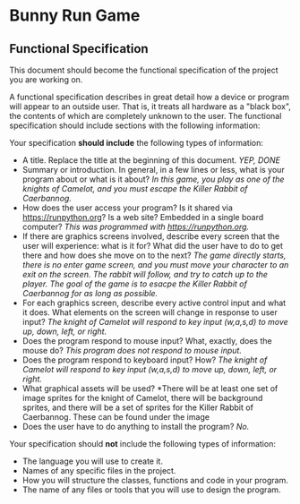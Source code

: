 # Bunny Run Game



## Functional Specification

This document should become the functional specification of the project you are working on.

A functional specification describes in great detail how a device or program will appear to an
outside user. That is, it treats all hardware as a "black box", the contents of which are completely
unknown to the user. The functional specification should include sections with the following information:

Your specification **should include** the following types of information:

* A title. Replace the title at the beginning of this document. *YEP, DONE*
* Summary or introduction. In general, in a few lines or less, what is your program about or what is it about?
     *In this game, you play as one of the knights of Camelot, and you must escape the Killer Rabbit of Caerbannog.*
* How does the user access your program? Is it shared via https://runpython.org? Is a web site? Embedded in 
  a single board computer? 
     *This was programmed with https://runpython.org.*
* If there are graphics screens involved, describe every screen that the user will experience: what is it for? 
  What did the user have to do to get there and how does she move on to the next?
     *The game directly starts, there is no enter game screen, and you must move your character to an exit on the screen. The rabbit will follow, and try to catch up to the player. The goal of the game is to esacpe the Killer Rabbit of Caerbannog for as long as possible.*
* For each graphics screen, describe every active control input and what it does. What elements on the screen will
  change in response to user input?
     *The knight of Camelot will respond to key input (w,a,s,d) to move up, down, left, or right.*
* Does the program respond to mouse input? What, exactly, does the mouse do?
     *This program does not respond to mouse input.*
* Does the program respond to keyboard input? How?
     *The knight of Camelot will respond to key input (w,a,s,d) to move up, down, left, or right.*
* What graphical assets will be used?
     *There will be at least one set of image sprites for the knight of Camelot, there will be background sprites, and there will be a set of sprites for the Killer Rabbit of Caerbannog. These can be found under the image
* Does the user have to do anything to install the program?
     *No.*

Your specification should **not** include the following types of information:

* The language you will use to create it.
* Names of any specific files in the project.
* How you will structure the classes, functions and code in your program.
* The name of any files or tools that you will use to design the program.
